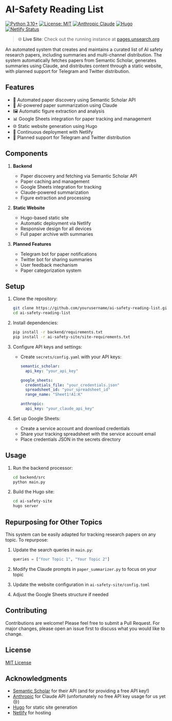 # AI-Safety Reading List

[![Python 3.10+](https://img.shields.io/badge/python-3.10+-blue.svg)](https://www.python.org/downloads/)
[![License: MIT](https://img.shields.io/badge/License-MIT-yellow.svg)](https://opensource.org/licenses/MIT)
[![Anthropic Claude](https://img.shields.io/badge/AI-Claude%203.5-green)](https://www.anthropic.com/)
[![Hugo](https://img.shields.io/badge/Hugo-%5E0.123.0-ff4088)](https://gohugo.io/)
[![Netlify Status](https://api.netlify.com/api/v1/badges/YOUR-NETLIFY-ID/deploy-status)](https://app.netlify.com/sites/YOUR-SITE/deploys)

> 🌐 **Live Site**: Check out the running instance at [pages.unsearch.org](https://pages.unsearch.org)

An automated system that creates and maintains a curated list of AI safety research papers, including summaries and multi-channel distribution. The system automatically fetches papers from Semantic Scholar, generates summaries using Claude, and distributes content through a static website, with planned support for Telegram and Twitter distribution.

## Features

- 🤖 Automated paper discovery using Semantic Scholar API
- 📝 AI-powered paper summarization using Claude
- 🖼️ Automatic figure extraction and analysis
- 📊 Google Sheets integration for paper tracking and management
- 🌐 Static website generation using Hugo
- 🔄 Continuous deployment with Netlify
- 📱 Planned support for Telegram and Twitter distribution

## Components

1. **Backend**
   - Paper discovery and fetching via Semantic Scholar API
   - Paper caching and management
   - Google Sheets integration for tracking
   - Claude-powered summarization
   - Figure extraction and processing

2. **Static Website**
   - Hugo-based static site
   - Automatic deployment via Netlify
   - Responsive design for all devices
   - Full paper archive with summaries

3. **Planned Features**
   - Telegram bot for paper notifications
   - Twitter bot for sharing summaries
   - User feedback mechanism
   - Paper categorization system

## Setup

1. Clone the repository:

   ```bash
   git clone https://github.com/yourusername/ai-safety-reading-list.git
   cd ai-safety-reading-list
   ```

2. Install dependencies:

   ```bash
   pip install -r backend/requirements.txt
   pip install -r ai-safety-site/site-requirements.txt
   ```

3. Configure API keys and settings:
   - Create `secrets/config.yaml` with your API keys:
     ```yaml
     semantic_scholar:
       api_key: "your_api_key"
     
     google_sheets:
       credentials_file: "your_credentials.json"
       spreadsheet_id: "your_spreadsheet_id"
       range_name: "Sheet1!A1:K"
     
     anthropic:
       api_key: "your_claude_api_key"
     ```

4. Set up Google Sheets:
   - Create a service account and download credentials
   - Share your tracking spreadsheet with the service account email
   - Place credentials JSON in the secrets directory

## Usage

1. Run the backend processor:
   ```bash
   cd backend/src
   python main.py
   ```


2. Build the Hugo site:
   ```bash
   cd ai-safety-site
   hugo server
   ```

## Repurposing for Other Topics

This system can be easily adapted for tracking research papers on any topic. To repurpose:

1. Update the search queries in `main.py`:
   ```python
   queries = ["Your Topic 1", "Your Topic 2"]
   ```

2. Modify the Claude prompts in `paper_summarizer.py` to focus on your topic

3. Update the website configuration in `ai-safety-site/config.toml`

4. Adjust the Google Sheets structure if needed

## Contributing

Contributions are welcome! Please feel free to submit a Pull Request. For major changes, please open an issue first to discuss what you would like to change.

## License

[MIT License](LICENSE)

## Acknowledgments

- [Semantic Scholar](https://www.semanticscholar.org/) for their API (and for providing a free API key!)
- [Anthropic](https://www.anthropic.com/) for Claude API (unfortunately no free API key usage for us yet 😢)
- [Hugo](https://gohugo.io/) for static site generation
- [Netlify](https://www.netlify.com/) for hosting
